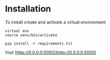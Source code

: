 # Installation

To install create and activate a virtual environment

```
virtual env
source venv/bin/activate
```

```
pip install -r requirements.txt
```


Visit [http://0.0.0.0:5000](http://0.0.0.0.5000)